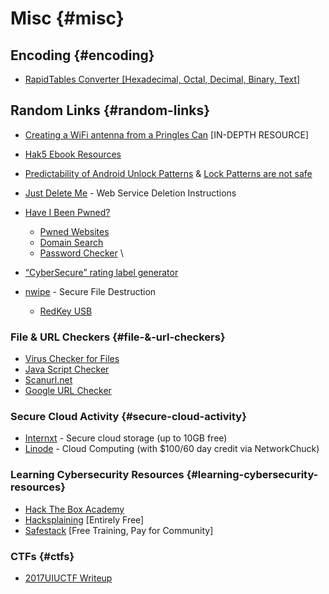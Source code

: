 # Misc {#misc}


## Encoding {#encoding}



* [RapidTables Converter [Hexadecimal, Octal, Decimal, Binary, Text]](https://www.rapidtables.com/convert/number/hex-to-ascii.html)


## Random Links {#random-links}



* [Creating a WiFi antenna from a Pringles Can](https://www.makeuseof.com/tag/how-to-make-a-wifi-antenna-out-of-a-pringles-can-nb/) [IN-DEPTH RESOURCE]
* [Hak5 Ebook Resources](https://shop.hak5.org/collections/e-books)
* [Predictability of Android Unlock Patterns](https://arstechnica.com/information-technology/2015/08/new-data-uncovers-the-surprising-predictability-of-android-lock-patterns/amp/) & [Lock Patterns are not safe](https://www.androidauthority.com/lock-pattern-predictable-636267/)
* [Just Delete Me](https://justdeleteme.xyz/) - Web Service Deletion Instructions
* [Have I Been Pwned?](https://haveibeenpwned.com/)
    * [Pwned Websites](https://haveibeenpwned.com/PwnedWebsites)
    * [Domain Search](https://haveibeenpwned.com/DomainSearch)
    * [Password Checker](https://haveibeenpwned.com/Passwords) \

* [“CyberSecure” rating label generator](https://cybersecure.eigenmagic.com/)
* [nwipe](https://en.m.wikipedia.org/wiki/Nwipe) - Secure File Destruction
    * [RedKey USB](https://redkeyusb.com/collections/data-wipe-tool)


### File & URL Checkers {#file-&-url-checkers}



* [Virus Checker for Files](https://www.virustotal.com/gui/home/upload)
* [Java Script Checker](https://www.typescriptlang.org/)
* [Scanurl.net](https://scanurl.net/)
* [Google URL Checker](https://transparencyreport.google.com/safe-browsing/search)


### Secure Cloud Activity {#secure-cloud-activity}



* [Internxt](https://internxt.com/) - Secure cloud storage (up to 10GB free)
* [Linode](https://www.linode.com/lp/youtube-viewers/?ifso=networkchuck&utm_source=influencer&utm_medium=video&utm_campaign=networkchuck) - Cloud Computing (with $100/60 day credit via NetworkChuck)


### Learning Cybersecurity Resources {#learning-cybersecurity-resources}



* [Hack The Box Academy](https://academy.hackthebox.com/)
* [Hacksplaining](https://www.hacksplaining.com/) [Entirely Free]
* [Safestack](https://safestack.io/) [Free Training, Pay for Community]


### CTFs {#ctfs}



* [2017UIUCTF Writeup](https://github.com/1337pwnie/ctf-writeups/tree/master/2017/UIUCTF)
